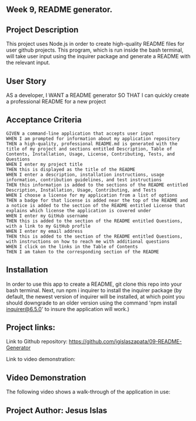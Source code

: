 ## Week 9, README generator.

## Project Description

This project uses Node.js in order to create high-quality README files for user github projects. This program, which is run inside the bash terminal, will take user input using the inquirer package and generate a README with the relevant input.

## User Story
AS a developer, I WANT a README generator SO THAT I can quickly create a professional README for a new project

## Acceptance Criteria
```
GIVEN a command-line application that accepts user input
WHEN I am prompted for information about my application repository
THEN a high-quality, professional README.md is generated with the title of my project and sections entitled Description, Table of Contents, Installation, Usage, License, Contributing, Tests, and Questions
WHEN I enter my project title
THEN this is displayed as the title of the README
WHEN I enter a description, installation instructions, usage information, contribution guidelines, and test instructions
THEN this information is added to the sections of the README entitled Description, Installation, Usage, Contributing, and Tests
WHEN I choose a license for my application from a list of options
THEN a badge for that license is added near the top of the README and a notice is added to the section of the README entitled License that explains which license the application is covered under
WHEN I enter my GitHub username
THEN this is added to the section of the README entitled Questions, with a link to my GitHub profile
WHEN I enter my email address
THEN this is added to the section of the README entitled Questions, with instructions on how to reach me with additional questions
WHEN I click on the links in the Table of Contents
THEN I am taken to the corresponding section of the README
```

## Installation
In order to use this app to create a README, git clone this repo into your bash terminal. Next, run npm i inquirer to install the inquirer package (by default, the newest version of inquirer will be installed, at which point you should downgrade to an older version using the command 'npm install inquirer@6.5.0' to insure the application will work.)


## Project links:
Link to Github repository: https://github.com/jgislaszapata/09-README-Generator

Link to video demonstration:

## Video Demonstration
The following video shows a walk-through of the application in use:

## Project Author: Jesus Islas